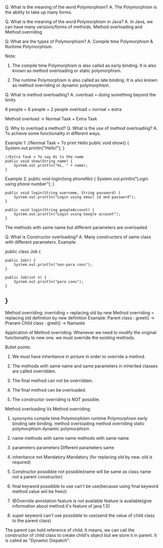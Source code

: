 Q. What is the meaning of the word Polymorphism?
A. The Polymorphism is the ability to take up many forms.

Q. What is the meaning of the word Polymorphism in Java?
A. In Java, we can have many versions/forms of methods.
Method overloading and Method overriding

Q. What are the types of Polymorphism?
A. Compile time Polymorphism & Runtime Polymorphism.

Note: 
1. The compile time Polymorphism is also called as early binding. It is also known as method overloading or static polymorphism.

2. The runtime Polymorphism is also called as late binding. It is also known as method overriding or dynamic polymorphism.

Q. What is method overloading?
A. overload = doing something beyond the limits

8 people = 6 people + 2 people
overload = normal + extra

Method overload -> Normal Task + Extra Task

Q. Why to overload a method?
Q. What is the use of method overloading?
A. To achieve some functionality in different ways.

Example 1:
//Normal Task = To print Hello
	public void show() {
		System.out.println("Hello!");
	}
	
	//Extra Task = To say Hi to the name
	public void show(String name) {
		System.out.println("Hi, " + name);
	}

Example 2:
public void login(long phoneNo) {
		System.out.println("Login using phone number");
	}


	public void login(String username, String password) {
		System.out.println("Login using email id and password");
	}
	
	public void login(String googleAccount) {
		System.out.println("Login using Google account");
	}

The methods with same name but different parameters are overloaded.

Q. What is Constructor overloading?
A. Many constructors of same class with different parameters.
Example:

public class Job {
	
	public Job() {
		System.out.println("non-para cons");
	}
	
	public Job(int n) {
		System.out.println("para cons");
	}
}
-----------------------------------------------------------------------------------------------------------------------------------------------------------------------------------------
Method overriding:
overriding = replacing old by new
Method overriding = replacing old definition by new definition
Example:
Parent class : greet() -> Pranam
Child class : greet() -> Namaste

Application of Method overriding:
Whenever we need to modify the original functionality to new one. we must override the existing methods.

Bullet points:

1. We must have inheritance in picture in order to override a method.

2. The methods with same name and same parameters in inherited classes are called overridden.

3. The final method can not be overridden.

4. The final method can be overloaded.

5. The constructor overriding is NOT possible.

Method overloading Vs Method overriding:

1. synonyms                   compile time Polymorphism       runtime Polymorphism
                              early binding                   late binding. 
                              method overloading              method overriding
                              static polymorphism             dynamic polymorphism

2. name                       methods with same name           methods with same name 
      
3. parameters                 parameters Different             parameters same

4. inheritance                not Mandatory                    Mandatory (for replacing old by new. old is required)

5. Constructor                possibble                        not possible(name will be same as class name not a parent constructor)

6. final keyword              possibble to use                 can't be use(because using final keyword method value wiil be freez)

7. @Override annotation       feature is not available         feature is available(give information about method.it's feature of java 1.5)

8. super keyword              can't use                         possibble to use(send the value of child class to the parent class)

The parent can hold reference of child. It means, we can call the constructor of child class to create child's object but we store it in parent. It is called as "Dynamic Dispatch".


